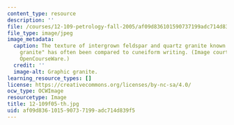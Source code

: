```yaml
---
content_type: resource
description: ''
file: /courses/12-109-petrology-fall-2005/af09d836101590737199adc714d839f5_12-109f05-th.jpg
file_type: image/jpeg
image_metadata:
  caption: The texture of intergrown feldspar and quartz granite known as "graphic
    granite" has often been compared to cuneiform writing. (Image courtesy of MIT
    OpenCourseWare.)
  credit: ''
  image-alt: Graphic granite.
learning_resource_types: []
license: https://creativecommons.org/licenses/by-nc-sa/4.0/
ocw_type: OCWImage
resourcetype: Image
title: 12-109f05-th.jpg
uid: af09d836-1015-9073-7199-adc714d839f5
---
```

